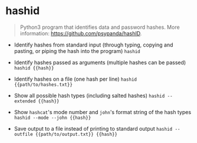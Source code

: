 # hashid
> Python3 program that identifies data and password hashes.
> More information: <https://github.com/psypanda/hashID>.

- Identify hashes from standard input (through typing, copying and pasting, or piping the hash into the program)
`hashid`

- Identify hashes passed as arguments (multiple hashes can be passed)
`hashid {{hash}}`

- Identify hashes on a file (one hash per line)
`hashid {{path/to/hashes.txt}}`

- Show all possible hash types (including salted hashes)
`hashid --extended {{hash}}`

- Show `hashcat`'s mode number and `john`'s format string of the hash types
`hashid --mode --john {{hash}}`

- Save output to a file instead of printing to standard output
`hashid --outfile {{path/to/output.txt}} {{hash}}`
